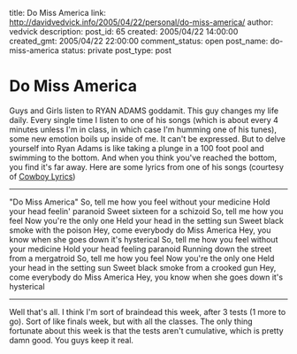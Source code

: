 title: Do Miss America
link: http://davidvedvick.info/2005/04/22/personal/do-miss-america/
author: vedvick
description: 
post_id: 65
created: 2005/04/22 14:00:00
created_gmt: 2005/04/22 22:00:00
comment_status: open
post_name: do-miss-america
status: private
post_type: post

# Do Miss America

Guys and Girls listen to RYAN ADAMS goddamit. This guy changes my life daily. Every single time I listen to one of his songs (which is about every 4 minutes unless I'm in class, in which case I'm humming one of his tunes), some new emotion boils up inside of me. It can't be expressed. But to delve yourself into Ryan Adams is like taking a plunge in a 100 foot pool and swimming to the bottom. And when you think you've reached the bottom, you find it's far away. Here are some lyrics from one of his songs (courtesy of [Cowboy Lyrics](http://www.cowboylyrics.com/lyrics/adams-ryan/do-miss-america-11169.html)) 

* * *

"Do Miss America" So, tell me how you feel without your medicine Hold your head feelin' paranoid Sweet sixteen for a schizoid So, tell me how you feel Now you're the only one Held your head in the setting sun Sweet black smoke with the poison Hey, come everybody do Miss America Hey, you know when she goes down it's hysterical So, tell me how you feel without your medicine Hold your head feeling paranoid Running down the street from a mergatroid So, tell me how you feel Now you're the only one Held your head in the setting sun Sweet black smoke from a crooked gun Hey, come everybody do Miss America Hey, you know when she goes down it's hysterical 

* * *

Well that's all. I think I'm sort of braindead this week, after 3 tests (1 more to go). Sort of like finals week, but with all the classes. The only thing fortunate about this week is that the tests aren't cumulative, which is pretty damn good. You guys keep it real.